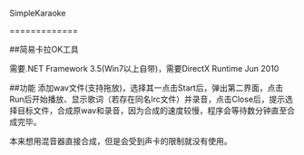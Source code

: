 SimpleKaraoke
=============
##简易卡拉OK工具
需要.NET Framework 3.5(Win7以上自带)，需要DirectX Runtime Jun 2010
##功能
添加wav文件(支持拖放)，选择其一点击Start后，弹出第二界面，点击Run后开始播放、显示歌词（若存在同名lrc文件）并录音，点击Close后，提示选择目标文件，合成原wav和录音，因为合成的速度较慢，程序会等待数分钟直至合成完毕。

本来想用混音器直接合成，但是会受到声卡的限制就没有使用。

